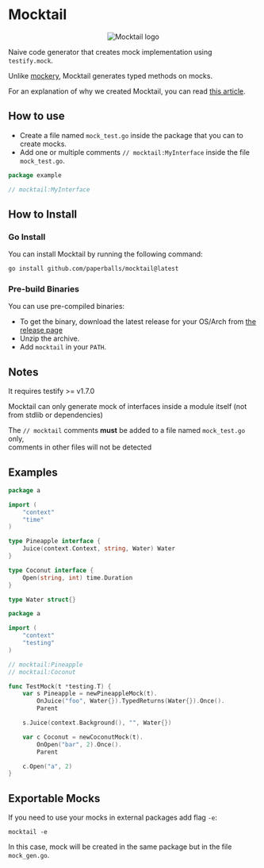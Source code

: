 # Mocktail

<p align="center">
    <picture>
      <source media="(prefers-color-scheme: dark)" srcset="./mocktail-dark.png">
      <source media="(prefers-color-scheme: light)" srcset="./mocktail.png">
      <img alt="Mocktail logo" src="./mocktail.png">
    </picture>
</p>

Naive code generator that creates mock implementation using `testify.mock`.

Unlike [mockery](https://github.com/vektra/mockery), Mocktail generates typed methods on mocks.

For an explanation of why we created Mocktail, you can read [this article](https://ldez.github.io/blog/2023/01/10/take-a-mocktail/).

## How to use

- Create a file named `mock_test.go` inside the package that you can to create mocks.
- Add one or multiple comments `// mocktail:MyInterface` inside the file `mock_test.go`.

```go
package example

// mocktail:MyInterface

```

## How to Install

### Go Install

You can install Mocktail by running the following command:

```bash
go install github.com/paperballs/mocktail@latest
```

### Pre-build Binaries

You can use pre-compiled binaries:

* To get the binary, download the latest release for your OS/Arch from [the release page](https://github.com/paperballs/mocktail/releases)
* Unzip the archive.
* Add `mocktail` in your `PATH`.

## Notes

It requires testify >= v1.7.0

Mocktail can only generate mock of interfaces inside a module itself (not from stdlib or dependencies)

The `// mocktail` comments **must** be added to a file named `mock_test.go` only,  
comments in other files will not be detected

## Examples

```go
package a

import (
	"context"
	"time"
)

type Pineapple interface {
	Juice(context.Context, string, Water) Water
}

type Coconut interface {
	Open(string, int) time.Duration
}

type Water struct{}
```

```go
package a

import (
	"context"
	"testing"
)

// mocktail:Pineapple
// mocktail:Coconut

func TestMock(t *testing.T) {
	var s Pineapple = newPineappleMock(t).
		OnJuice("foo", Water{}).TypedReturns(Water{}).Once().
		Parent

	s.Juice(context.Background(), "", Water{})

	var c Coconut = newCoconutMock(t).
		OnOpen("bar", 2).Once().
		Parent

	c.Open("a", 2)
}
```

## Exportable Mocks

If you need to use your mocks in external packages add flag `-e`:

```shell
mocktail -e
```

In this case, mock will be created in the same package but in the file `mock_gen.go`.

<!--

Replacement pattern:
```
([.\s]On)\("([^"]+)",?

$1$2(
```

-->

